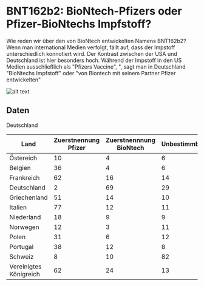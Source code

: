 # BNT162b2: BioNtech-Pfizers oder Pfizer-BioNtechs Impfstoff?

Wie reden wir über den von BioNtech entwickelten Namens BNT162b2?
Wenn man international Medien verfolgt, fällt auf, dass der Impstoff unterschiedlich konnotiert wird. Der Kontrast zwischen der USA und Deutschland ist hier besonders hoch.
Während der Impstoff in den US Medien ausschließlich als "Pfizers Vaccine", ", sagt man in Deutschland "BioNtechs Impfstoff" oder "von Biontech mit seinem Partner Pfizer entwickelten"


![alt text](https://cdn.searchenginejournal.com/wp-content/uploads/2020/05/reverse-image-search-your-complete-guide-5ef5f5435f949-1520x800.png)
## Daten
Deutschland 


| Land | Zuerstnennung Pfizer | Zuerstnennnung BioNtech | Unbestimmbar
| ---         |     ---      |     ---      |     ---      |
|Östereich|10|4|6
|Belgien|36|4|6
|Frankreich|62|16|14
|Deutschland|2|69|29
|Griechenland|51|14|10
|Italien|77|12|11
|Niederland|18|9|9|
|Norwegen|12|3|11
|Polen|31|6|12
|Portugal|38|12|8
|Schweiz|8|10|82
|Vereinigtes Königreich|62|24|13
